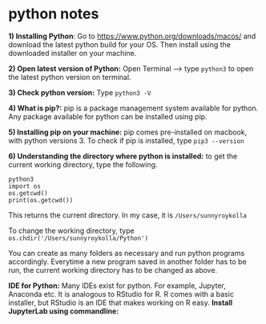 # python notes

**1) Installing Python**: Go to https://www.python.org/downloads/macos/ and download the latest python build for your OS. Then install using the downloaded installer on your machine.

**2) Open latest version of Python:** Open Terminal --> type `python3` to open the latest python version on terminal.

**3) Check python version:** Type `python3 -V`

**4) What is pip?:** pip is a package management system available for python. Any package available for python can be installed using pip.

**5) Installing pip on your machine:** pip comes pre-installed on macbook, with python versions 3. To check if pip is installed, type `pip3 --version`

**6) Understanding the directory where python is installed:** to get the current working directory, type the following.
```
python3
import os
os.getcwd()
print(os.getcwd())
```
This returns the current directory. In my case, it is `/Users/sunnyroykolla`

To change the working directory, type `os.chdir('/Users/sunnyroykolla/Python')`

You can create as many folders as necessary and run python programs accordingly. Everytime a new program saved in another folder has to be run, the current working directory has to be changed as above.

**IDE for Python:** Many IDEs exist for python. For example, Jupyter, Anaconda etc. It is analogous to RStudio for R. R comes with a basic installer, but RStudio is an IDE that makes working on R easy.
**Install JupyterLab using commandline:** 
